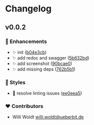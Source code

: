 # Changelog


## v0.0.2


### 🚀 Enhancements

  - ✨  init ([b04e3cb](https://github.com/woldtwerk/nuxt-openapi/commit/b04e3cb))
  - ✨  add redoc and swagger ([5b632bd](https://github.com/woldtwerk/nuxt-openapi/commit/5b632bd))
  - ✨  add screenshot ([90bcae0](https://github.com/woldtwerk/nuxt-openapi/commit/90bcae0))
  - ✨  add missing deps ([762b5b1](https://github.com/woldtwerk/nuxt-openapi/commit/762b5b1))

### 🎨 Styles

  - 💄  resolve linting issues ([ee0eea5](https://github.com/woldtwerk/nuxt-openapi/commit/ee0eea5))

### ❤️  Contributors

- Willi Woldt <willi.woldt@ueberbit.de>

